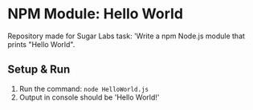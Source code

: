 # NPM Module: Hello World
Repository made for Sugar Labs task: 'Write a npm Node.js module that prints "Hello World".

## Setup & Run
1) Run the command: `node HelloWorld.js`
2) Output in console should be 'Hello World!' 

